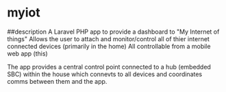 # myiot
##description
A Laravel PHP app to provide a dashboard to "My Internet of things"
Allows the user to attach and monitor/control all of thier internet connected devices (primarily in the home)
All controllable from a mobile web app (this)

The app provides a central control point connected to a hub (embedded SBC) within the house which connevts to all devices and coordinates comms between them and the app.

